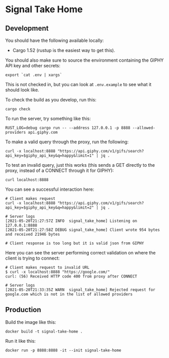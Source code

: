 # Signal Take Home

## Development
You should have the following available locally:
- Cargo 1.52 (rustup is the easiest way to get this).

You should also make sure to source the environment containing the GIPHY API key and other secrets:
```
export `cat .env | xargs`
```
This is not checked in, but you can look at `.env.example` to see what it should look like.

To check the build as you develop, run this:
```
cargo check
```

To run the server, try something like this:
```
RUST_LOG=debug cargo run -- --address 127.0.0.1 -p 8888 --allowed-providers api.giphy.com
```

To make a valid query through the proxy, run the following:
```
curl -x localhost:8888 "https://api.giphy.com/v1/gifs/search?api_key=$giphy_api_key&q=happy&limit=1" | jq .
```

To test an invalid query, just this works (this sends a GET directly to the proxy, instead of a CONNECT through it for GIPHY):
```
curl localhost:8888
```

You can see a successful interaction here:
```
# Client makes request
curl -x localhost:8888 "https://api.giphy.com/v1/gifs/search?api_key=$giphy_api_key&q=happy&limit=2" | jq .

# Server logs
[2021-05-20T21:27:57Z INFO  signal_take_home] Listening on 127.0.0.1:8888
[2021-05-20T21:27:58Z DEBUG signal_take_home] Client wrote 954 bytes and received 21946 bytes

# Client response is too long but it is valid json from GIPHY
```

Here you can see the server performing correct validation on where the client is trying to connect:
```
# Client makes request to invalid URL
$ curl -x localhost:8888 "https://google.com/"
curl: (56) Received HTTP code 400 from proxy after CONNECT

# Server logs
[2021-05-20T21:33:35Z WARN  signal_take_home] Rejected request for google.com which is not in the list of allowed providers
```

## Production
Build the image like this:
```
docker build -t signal-take-home .
```

Run it like this:
```
docker run -p 8888:8888 -it --init signal-take-home
```
